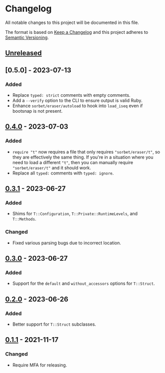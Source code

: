 # Changelog

All notable changes to this project will be documented in this file.

The format is based on [Keep a Changelog](http://keepachangelog.com/en/1.0.0/) and this project adheres to [Semantic Versioning](http://semver.org/spec/v2.0.0.html).

## [Unreleased]

## [0.5.0] - 2023-07-13

### Added

- Replace `typed: strict` comments with empty comments.
- Add a `--verify` option to the CLI to ensure output is valid Ruby.
- Enhance `sorbet/eraser/autoload` to hook into `load_iseq` even if bootsnap is not present.

## [0.4.0] - 2023-07-03

### Added

- `require "t"` now requires a file that only requires `"sorbet/eraser/t"`, so they are effectively the same thing. If you're in a situation where you need to load a different `"t"`, then you can manually require `"sorbet/eraser/t"` and it should work.
- Replace all `typed:` comments with `typed: ignore`.

## [0.3.1] - 2023-06-27

### Added

- Shims for `T::Configuration`, `T::Private::RuntimeLevels`, and `T::Methods`.

### Changed

- Fixed various parsing bugs due to incorrect location.

## [0.3.0] - 2023-06-27

### Added

- Support for the `default` and `without_accessors` options for `T::Struct`.

## [0.2.0] - 2023-06-26

### Added

- Better support for `T::Struct` subclasses.

## [0.1.1] - 2021-11-17

### Changed

- Require MFA for releasing.

[unreleased]: https://github.com/kddnewton/sorbet-eraser/compare/v0.4.1...HEAD
[0.4.1]: https://github.com/kddnewton/sorbet-eraser/compare/v0.4.0...v0.4.1
[0.4.0]: https://github.com/kddnewton/sorbet-eraser/compare/v0.3.1...v0.4.0
[0.3.1]: https://github.com/kddnewton/sorbet-eraser/compare/v0.3.0...v0.3.1
[0.3.0]: https://github.com/kddnewton/sorbet-eraser/compare/v0.2.0...v0.3.0
[0.2.0]: https://github.com/kddnewton/sorbet-eraser/compare/v0.1.1...v0.2.0
[0.1.1]: https://github.com/kddnewton/sorbet-eraser/compare/f6a712...v0.1.1
